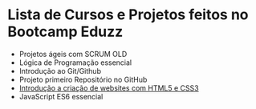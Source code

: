# Lista de Cursos  e Projetos feitos no Bootcamp Eduzz

- Projetos ágeis com SCRUM OLD
- Lógica de Programação essencial
- Introdução ao Git/Github
- Projeto primeiro Repositório no GitHub
- [Introdução a criação de websites com HTML5 e CSS3](https://github.com/DanielMensor/estudos-na-dio/tree/main/bootcamp-eduzz/Introdu%C3%A7%C3%A3o%20a%20cria%C3%A7%C3%A3o%20de%20websites%20com%20HTML5%20e%20CSS3)
- JavaScript ES6 essencial

